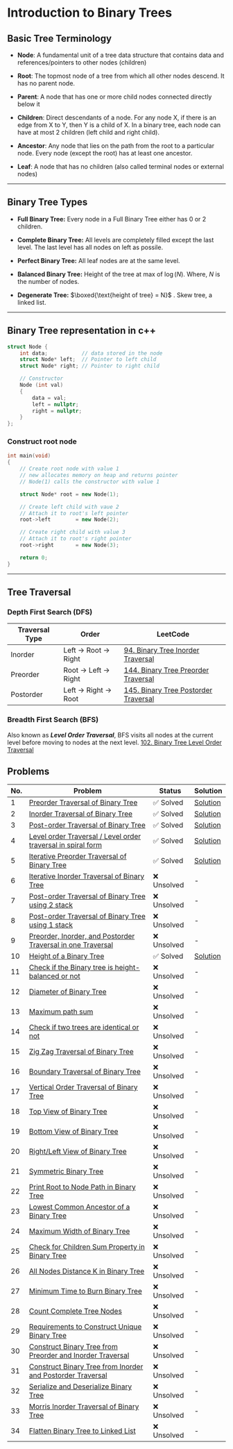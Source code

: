 # Introduction to Binary Trees

## Basic Tree Terminology

- **Node**: A fundamental unit of a tree data structure that contains data and references/pointers to other nodes (children)

- **Root**: The topmost node of a tree from which all other nodes descend. It has no parent node.

- **Parent**: A node that has one or more child nodes connected directly below it

- **Children**: Direct descendants of a node. For any node X, if there is an edge from X to Y, then Y is a child of X. In a binary tree, each node can have at most 2 children (left child and right child).

- **Ancestor**: Any node that lies on the path from the root to a particular node. Every node (except the root) has at least one ancestor.

- **Leaf**: A node that has no children (also called terminal nodes or external nodes)

---
## Binary Tree Types

- **Full Binary Tree:** Every node in a Full Binary Tree either has 0 or 2 children.

- **Complete Binary Tree:** All levels are completely filled except the last level. The last level has all nodes on left as possile.

- **Perfect Binary Tree:** All leaf nodes are at the same level.

- **Balanced Binary Tree:** Height of the tree at max of $\log(N)$. Where, $N$ is the number of nodes.

- **Degenerate Tree:** $\boxed{\text{height of tree} = N}$ . Skew tree, a linked list.

---
## Binary Tree representation in c++
```cpp
struct Node {
    int data;           // data stored in the node
    struct Node* left;  // Pointer to left child
    struct Node* right; // Pointer to right child

    // Constructor
    Node (int val)
    {
        data = val;
        left = nullptr;
        right = nullptr;
    }
};
```

### Construct root node
```cpp
int main(void)
{
    // Create root node with value 1
    // new allocates memory on heap and returns pointer
    // Node(1) calls the constructor with value 1

    struct Node* root = new Node(1); 

    // Create left child with vaue 2
    // Attach it to root's left pointer
    root->left        = new Node(2);

    // Create right child with value 3
    // Attach it to root's right pointer
    root->right       = new Node(3); 

    return 0;
}
```
---
## Tree Traversal

### Depth First Search (DFS)

| Traversal Type | Order | LeetCode |
|---------------|-------|----------|
| Inorder | Left → Root → Right | [94. Binary Tree Inorder Traversal](https://leetcode.com/problems/binary-tree-inorder-traversal/description/) |
| Preorder | Root → Left → Right | [144. Binary Tree Preorder Traversal](https://leetcode.com/problems/binary-tree-preorder-traversal/description/) |
| Postorder | Left → Right → Root | [145. Binary Tree Postorder Traversal](https://leetcode.com/problems/binary-tree-postorder-traversal/description/) |

### Breadth First Search (BFS)
Also known as ***Level Order Traversal***, BFS visits all nodes at the current level before moving to nodes at the next level.
[102. Binary Tree Level Order Traversal](https://leetcode.com/problems/binary-tree-level-order-traversal/description/)

## Problems

| No. | Problem | Status | Solution |
|-----|---------|--------|----------|
| 1 | [Preorder Traversal of Binary Tree](https://leetcode.com/problems/binary-tree-preorder-traversal/description/) | $✅$ Solved | [Solution](https://leetcode.com/problems/binary-tree-preorder-traversal/solutions/6673878/c-recursive-easy-to-follow-beats-by-kigi-2x80/) |
| 2 | [Inorder Traversal of Binary Tree](https://leetcode.com/problems/binary-tree-inorder-traversal/description/) | $✅$ Solved | [Solution](https://leetcode.com/problems/binary-tree-inorder-traversal/solutions/6673889/c-recursive-inorder-traversal-easy-to-fo-y5qc/) |
| 3 | [Post-order Traversal of Binary Tree](https://leetcode.com/problems/binary-tree-postorder-traversal/description/) | $✅$ Solved | [Solution](https://leetcode.com/problems/binary-tree-postorder-traversal/solutions/6673892/c-recursive-postorder-traversal-easy-to-cyziz/) |
| 4 | [Level order Traversal / Level order traversal in spiral form](https://leetcode.com/problems/binary-tree-level-order-traversal/description/) | $✅$ Solved | [Solution](https://leetcode.com/problems/binary-tree-level-order-traversal/solutions/6406262/c-easy-beats100-dfs-approach-with-explai-ooro/) |
| 5 | [Iterative Preorder Traversal of Binary Tree](https://leetcode.com/problems/binary-tree-preorder-traversal/description/) | $✅$ Solved | [Solution](https://leetcode.com/problems/binary-tree-preorder-traversal/solutions/6674118/c-iterative-preorder-traversal-dfs-using-stack-super-clean-beats/) |
| 6 | [Iterative Inorder Traversal of Binary Tree](https://leetcode.com/problems/binary-tree-postorder-traversal/description/) | $❌$ Unsolved | - |
| 7 | [Post-order Traversal of Binary Tree using 2 stack](https://leetcode.com/problems/binary-tree-postorder-traversal/description/) | $❌$ Unsolved | - |
| 8 | [Post-order Traversal of Binary Tree using 1 stack](https://leetcode.com/problems/binary-tree-postorder-traversal/description/) | $❌$ Unsolved | - |
| 9 | [Preorder, Inorder, and Postorder Traversal in one Traversal](https://takeuforward.org/plus/dsa/problems/pre,-post,-inorder-in-one-traversal) | $❌$ Unsolved | - |
| 10 | [Height of a Binary Tree](https://leetcode.com/problems/maximum-depth-of-binary-tree/description/) | $✅$ Solved | [Solution](https://leetcode.com/problems/maximum-depth-of-binary-tree/solutions/6674164/c-recursive-maximum-depth-of-binary-tree-p0s7/) |
| 11 | [Check if the Binary tree is height-balanced or not](https://leetcode.com/problems/balanced-binary-tree/description/) | $❌$ Unsolved | - |
| 12 | [Diameter of Binary Tree](https://leetcode.com/problems/diameter-of-binary-tree/description/) | $❌$ Unsolved | - |
| 13 | [Maximum path sum](https://leetcode.com/problems/binary-tree-maximum-path-sum/description/) | $❌$ Unsolved | - |
| 14 | [Check if two trees are identical or not](https://leetcode.com/problems/same-tree/description/) | $❌$ Unsolved | - |
| 15 | [Zig Zag Traversal of Binary Tree](https://leetcode.com/problems/binary-tree-zigzag-level-order-traversal/description/) | $❌$ Unsolved | - |
| 16 | [Boundary Traversal of Binary Tree](https://leetcode.com/problems/boundary-of-binary-tree/description/) | $❌$ Unsolved | - |
| 17 | [Vertical Order Traversal of Binary Tree](https://leetcode.com/problems/vertical-order-traversal-of-a-binary-tree/description/) | $❌$ Unsolved | - |
| 18 | [Top View of Binary Tree](https://takeuforward.org/plus/dsa/problems/top-view-of-bt?tab=editorial) | $❌$ Unsolved | - |
| 19 | [Bottom View of Binary Tree](https://takeuforward.org/plus/dsa/problems/bottom-view-of-bt?tab=editorial) | $❌$ Unsolved | - |
| 20 | [Right/Left View of Binary Tree](https://leetcode.com/problems/binary-tree-right-side-view/description/) | $❌$ Unsolved | - |
| 21 | [Symmetric Binary Tree](https://leetcode.com/problems/symmetric-tree/description/) | $❌$ Unsolved | - |
| 22 | [Print Root to Node Path in Binary Tree](https://takeuforward.org/plus/dsa/problems/print-root-to-note-path-in-bt) | $❌$ Unsolved | - |
| 23 | [Lowest Common Ancestor of a Binary Tree](https://leetcode.com/problems/lowest-common-ancestor-of-a-binary-tree/) | $❌$ Unsolved | - |
| 24 | [Maximum Width of Binary Tree](https://leetcode.com/problems/maximum-width-of-binary-tree/) | $❌$ Unsolved | - |
| 25 | [Check for Children Sum Property in Binary Tree](https://www.geeksforgeeks.org/check-for-children-sum-property-in-a-binary-tree/) | $❌$ Unsolved | - |
| 26 | [All Nodes Distance K in Binary Tree](https://leetcode.com/problems/all-nodes-distance-k-in-binary-tree/description/) | $❌$ Unsolved | - |
| 27 | [Minimum Time to Burn Binary Tree](https://takeuforward.org/plus/dsa/problems/minimum-time-taken-to-burn-the-bt-from-a-given-node?tab=editorial) | $❌$ Unsolved | - |
| 28 | [Count Complete Tree Nodes](https://leetcode.com/problems/count-complete-tree-nodes/description/) | $❌$ Unsolved | - |
| 29 | [Requirements to Construct Unique Binary Tree](https://takeuforward.org/plus/dsa/problems/requirements-needed-to-construct-a-unique-bt?tab=editorial) | $❌$ Unsolved | - |
| 30 | [Construct Binary Tree from Preorder and Inorder Traversal](https://leetcode.com/problems/construct-binary-tree-from-preorder-and-inorder-traversal/) | $❌$ Unsolved | - |
| 31 | [Construct Binary Tree from Inorder and Postorder Traversal](https://leetcode.com/problems/construct-binary-tree-from-inorder-and-postorder-traversal/) | $❌$ Unsolved | - |
| 32 | [Serialize and Deserialize Binary Tree](https://leetcode.com/problems/serialize-and-deserialize-binary-tree/) | $❌$ Unsolved | - |
| 33 | [Morris Inorder Traversal of Binary Tree](https://leetcode.com/problems/binary-tree-inorder-traversal/) | $❌$ Unsolved | - |
| 34 | [Flatten Binary Tree to Linked List](https://leetcode.com/problems/flatten-binary-tree-to-linked-list/) | $❌$ Unsolved | - |
